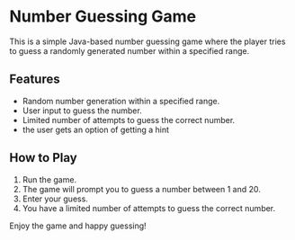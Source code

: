 # Number Guessing Game

This is a simple Java-based number guessing game where the player tries to guess a randomly generated number within a specified range.

## Features
- Random number generation within a specified range.
- User input to guess the number.
- Limited number of attempts to guess the correct number.
- the user gets an option of getting a hint

## How to Play
1. Run the game.
2. The game will prompt you to guess a number between 1 and 20.
3. Enter your guess.
4. You have a limited number of attempts to guess the correct number.

Enjoy the game and happy guessing!
